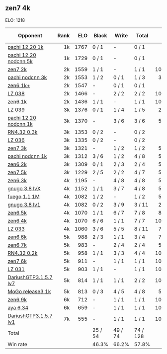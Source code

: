 ## zen7 4k ##

ELO: 1218

Opponent | Rank | ELO | Black | Write | Total | Win rate
---------|-----:|----:|-------|-------|-------|-------:
[pachi 12.20 1k](pachi%2012.20%201k.md) | 1k | 1767 | 0 / 1 | - | 0 / 1 | 0.0%
[pachi 12.20 nodcnn 5k](pachi%2012.20%20nodcnn%205k.md) | 1k | 1729 | 0 / 1 | - | 0 / 1 | 0.0%
[zen7 2k](zen7%202k.md) | 2k | 1559 | 1 / 1 | - | 1 / 1 | 100.0%
[pachi nodcnn 3k](pachi%20nodcnn%203k.md) | 2k | 1553 | 1 / 2 | 0 / 1 | 1 / 3 | 33.3%
[zen6 1k+](zen6%201k+.md) | 2k | 1547 | - | 0 / 1 | 0 / 1 | 0.0%
[LZ 038](LZ%20038.md) | 2k | 1466 | - | 2 / 2 | 2 / 2 | 100.0%
[zen6 1k](zen6%201k.md) | 2k | 1436 | 1 / 1 | - | 1 / 1 | 100.0%
[LZ 039](LZ%20039.md) | 3k | 1376 | 0 / 1 | 1 / 4 | 1 / 5 | 20.0%
[pachi 12.20 nodcnn 1k](pachi%2012.20%20nodcnn%201k.md) | 3k | 1370 | - | 3 / 6 | 3 / 6 | 50.0%
[RN4.32 0.3k](RN4.32%200.3k.md) | 3k | 1353 | 0 / 2 | - | 0 / 2 | 0.0%
[LZ 036](LZ%20036.md) | 3k | 1335 | 0 / 2 | - | 0 / 2 | 0.0%
[zen7 3k](zen7%203k.md) | 3k | 1321 | - | 1 / 2 | 1 / 2 | 50.0%
[pachi nodcnn 1k](pachi%20nodcnn%201k.md) | 3k | 1312 | 3 / 6 | 1 / 2 | 4 / 8 | 50.0%
[zen6 2k](zen6%202k.md) | 3k | 1309 | 0 / 1 | 2 / 3 | 2 / 4 | 50.0%
[zen7 5k](zen7%205k.md) | 3k | 1229 | 2 / 5 | 2 / 2 | 4 / 7 | 57.1%
[zen6 3k](zen6%203k.md) | 4k | 1195 | - | 4 / 8 | 4 / 8 | 50.0%
[gnugo 3.8 lvX](gnugo%203.8%20lvX.md) | 4k | 1152 | 1 / 1 | 3 / 7 | 4 / 8 | 50.0%
[fuego 1.1 1M](fuego%201.1%201M.md) | 4k | 1082 | 1 / 2 | - | 1 / 2 | 50.0%
[gnugo 3.8 lv1](gnugo%203.8%20lv1.md) | 4k | 1082 | 0 / 2 | 3 / 9 | 3 / 11 | 27.3%
[zen6 5k](zen6%205k.md) | 4k | 1070 | 1 / 1 | 6 / 7 | 7 / 8 | 87.5%
[zen6 4k](zen6%204k.md) | 4k | 1070 | 6 / 6 | 1 / 1 | 7 / 7 | 100.0%
[LZ 033](LZ%20033.md) | 4k | 1060 | 3 / 6 | 5 / 5 | 8 / 11 | 72.7%
[zen6 6k](zen6%206k.md) | 5k | 988 | 2 / 3 | 1 / 1 | 3 / 4 | 75.0%
[zen6 7k](zen6%207k.md) | 5k | 983 | - | 2 / 4 | 2 / 4 | 50.0%
[RN4.32 0.2k](RN4.32%200.2k.md) | 5k | 958 | 1 / 1 | 3 / 3 | 4 / 4 | 100.0%
[zen7 6k](zen7%206k.md) | 5k | 911 | - | 1 / 1 | 1 / 1 | 100.0%
[LZ 031](LZ%20031.md) | 5k | 903 | 1 / 1 | - | 1 / 1 | 100.0%
[DariushGTP3.1.5.7 lv7](DariushGTP3.1.5.7%20lv7.md) | 5k | 814 | 1 / 1 | 1 / 1 | 2 / 2 | 100.0%
[MoGo release3 1k](MoGo%20release3%201k.md) | 5k | 813 | 0 / 3 | 4 / 5 | 4 / 8 | 50.0%
[zen6 9k](zen6%209k.md) | 6k | 712 | - | 1 / 1 | 1 / 1 | 100.0%
[aya 6.34](aya%206.34.md) | 6k | 659 | - | 1 / 1 | 1 / 1 | 100.0%
[DariushGTP3.1.5.7 lv1](DariushGTP3.1.5.7%20lv1.md) | 7k | 555 | - | 1 / 1 | 1 / 1 | 100.0%
Total | | | 25 / 54 | 49 / 74 | 74 / 128 | 
Win rate| | | 46.3% | 66.2% | 57.8% | 
